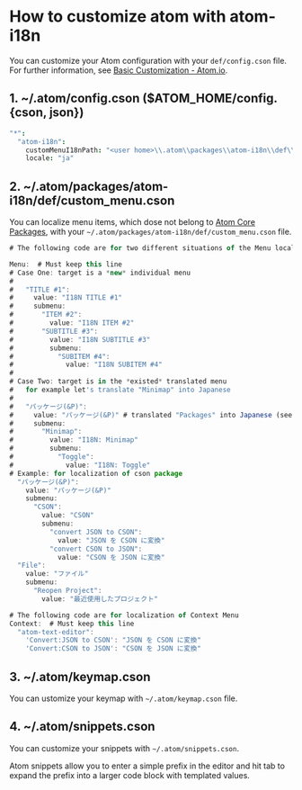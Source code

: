 
# How to customize atom with atom-i18n


You can customize your Atom configuration with your `def/config.cson` file.
For further information, see [Basic Customization - Atom.io](https://flight-manual.atom.io/using-atom/sections/basic-customization/).


## 1. ~/.atom/config.cson ($ATOM_HOME/config.{cson, json})

```coffeescript
"*":
  "atom-i18n":
    customMenuI18nPath: "<user home>\\.atom\\packages\\atom-i18n\\def\\custom_menu.cson"
    locale: "ja"
```


## 2. ~/.atom/packages/atom-i18n/def/custom_menu.cson

You can localize menu items, which dose not belong to [Atom Core Packages](https://github.com/atom/atom/tree/6b9b4f96f8fd81e573de895f5fb8b444c78760ad/packages), 
with your `~/.atom/packages/atom-i18n/def/custom_menu.cson` file.


```javascript
# The following code are for two different situations of the Menu localiztion

Menu:  # Must keep this line
# Case One: target is a *new* individual menu
#
#   "TITLE #1":
#     value: "I18N TITLE #1"
#     submenu:
#       "ITEM #2":
#         value: "I18N ITEM #2"
#       "SUBTITLE #3":
#         value: "I18N SUBTITLE #3"
#         submenu:
#           "SUBITEM #4":
#             value: "I18N SUBITEM #4"
#
# Case Two: target is in the *existed* translated menu
#   for example let's translate "Minimap" into Japanese
#
#   "パッケージ(&P)":
#     value: "パッケージ(&P)" # translated "Packages" into Japanese (see def/LOCALE/menu_*.cson for reference)
#     submenu:
#       "Minimap":
#         value: "I18N: Minimap"
#         submenu:
#           "Toggle":
#             value: "I18N: Toggle"
# Example: for localization of cson package
  "パッケージ(&P)":
    value: "パッケージ(&P)"
    submenu:
      "CSON":
        value: "CSON"
        submenu:
          "convert JSON to CSON":
            value: "JSON を CSON に変換"
          "convert CSON to JSON":
            value: "CSON を JSON に変換"
  "File":
    value: "ファイル"
    submenu:
      "Reopen Project":
        value: "最近使用したプロジェクト"

# The following code are for localization of Context Menu
Context:  # Must keep this line
  "atom-text-editor":
    'Convert:JSON to CSON': "JSON を CSON に変換"
    'Convert:CSON to JSON': "CSON を JSON に変換"
```


## 3. ~/.atom/keymap.cson

You can ustomize your keymap with `~/.atom/keymap.cson` file.


## 4. ~/.atom/snippets.cson

You can customize your snippets with `~/.atom/snippets.cson`.

Atom snippets allow you to enter a simple prefix in the editor and hit tab to
expand the prefix into a larger code block with templated values.


